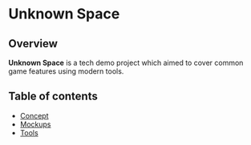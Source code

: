 # Unknown Space

## Overview

**Unknown Space** is a tech demo project which aimed to cover common game features using modern tools.

## Table of contents

- [Concept](Docs/Concept.md)
- [Mockups](Docs/Mockups.md)
- [Tools](Docs/Tools.md)